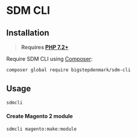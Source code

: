 # SDM CLI

## Installation

> **Requires [PHP 7.2+](https://php.net/releases/)**

Require SDM CLI using [Composer](https://getcomposer.org):

```bash
composer global require bigstepdenmark/sdm-cli
```

## Usage

```bash
sdmcli
```

#### Create Magento 2 module

```bash
sdmcli magento:make:module
```